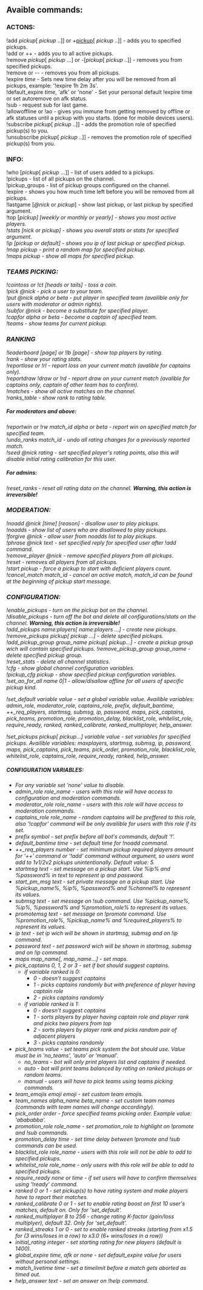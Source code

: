 ## Avaible commands:
### ACTONS:
!add <i>pickup</i>[ <i>pickup</i> ..]] or +<u>pickup</u>[ <i>pickup</i> ..]] - adds you to specified pickups.   
!add or ++ - adds you to all active pickups.    
!remove <i>pickup</i>[ <i>pickup</i> ...] or -[<i>pickup</i>[ <i>pickup</i> ..]] - removes you from specified pickups.   
!remove or -- - removes you from all pickups.   
!expire <i>time</i> - Sets new time delay after you will be removed from all pickups, example: '!expire 1h 2m 3s'.   
!default_expire <i>time</i>, 'afk' or 'none' - Set your personal default !expire time or set autoremove on afk status.   
!sub - request sub for last game.   
!allowoffline or !ao - gives you immune from getting removed by offline or afk statuses until a pickup with you starts. (done for mobile devices users).   
!subscribe <i>pickup</i>[ <i>pickup</i> ..]] - adds the promotion role of specified pickup(s) to you.   
!unsubscribe <i>pickup</i>[ <i>pickup</i> ..]] - removes the promotion role of specified pickup(s) from you.   

### INFO:
!who [<i>pickup</i>[ <i>pickup</i> ...]] - list of users added to a pickups.   
!pickups - list of all pickups on the channel.   
!pickup_groups - list of pickup groups configured on the channel.   
!expire - shows you how much time left before you will be removed from all pickups.   
!lastgame [<i>@nick</i> or <i>pickup</i>] - show last pickup, or last pickup by specified argument.   
!top [<i>pickup<i>] [weekly or monthly or yearly] - shows you most active players.   
!stats [<i>nick</i> or <i>pickup</i>] - shows you overall stats or stats for specified argument.   
!ip [<i>pickup</i> or default] - shows you ip of last pickup or specified pickup.   
!map <i>pickup</i> - print a random map for specified pickup.   
!maps <i>pickup</i> - show all maps for specified pickup.   

### TEAMS PICKING:
!cointoss or !ct [heads or tails] - toss a coin.   
!pick <i>@nick</i> - pick a user to your team.   
!put <i>@nick</i> alpha or beta - put player in specified team (availible only for users with moderator or admin rights).   
!subfor <i>@nick</i> - become a substitute for specified player.   
!capfor alpha or beta - become a captain of specified team.   
!teams - show teams for current pickup.   

### RANKING
!leaderboard [page] or !lb [page] - show top players by rating.   
!rank - show your rating stats.   
!reportlose or !rl - report loss on your current match (avalible for captains only).  
!reportdraw !draw or !rd - report draw on your current match (avalible for captains only, captain of other team has to confirm).  
!matches - show all active matches on the channel.   
!ranks_table - show rank to rating table.   
##### For moderators and above:
!reportwin or !rw <i>match_id</i> alpha or beta - report win on specified match for specified team.   
!undo_ranks <i>match_id</i> - undo all rating changes for a previously reported match.   
!seed <i>@nick</i> <i>rating</i> - set specified player's rating points, also this will disable initial rating calibration for this user.    
##### For admins:
!reset_ranks - reset all rating data on the channel. <b>Warning, this action is irreversible!</b>   

### MODERATION:
!noadd <i>@nick</i> [<i>time</i>] [<i>reason</i>] - disallow user to play pickups.   
!noadds - show list of users who are disallowed to play pickups.   
!forgive <i>@nick</i> - allow user from noadds list to play pickups.   
!phrase <i>@nick</i> <i>text</i> - set specified reply for specified user after !add command.   
!remove_player <i>@nick</i> - remove specified players from all pickups.   
!reset - removes all players from all pickups.   
!start <i>pickup</i> - force a pickup to start with deficient players count.   
!cancel_match <i>match_id</i> - cancel an active match, match_id can be found at the beginning of pickup start message.   

### CONFIGURATION:
!enable_pickups - turn on the pickup bot on the channel.   
!disable_pickups - turn off the bot and delete all configurations/stats on the channel. <b>Warning, this action is irreversible!</b>   
!add_pickups <i>name</i>:<i>players</i>[ <i>name</i>:<i>players</i> ...] - create new pickups.   
!remove_pickups <i>pickup</i>[ <i>pickup</i> ...] - delete specified pickups.   
!add_pickup_group <i>group_name</i> <i>pickup</i>[ <i>pickup</i>...] - create a pickup group wich will contain specified pickups.
!remove_pickup_group <i>group_name</i> - delete specified pickup group.   
!reset_stats - delete all channel statistics.   
!cfg - show global channel configuration variables.   
!pickup_cfg <i>pickup</i> - show specified pickup configuration variables.   
!set_ao_for_all <i>name</i> 0|1 - allow/disallow offline for all users of specific pickup kind.

!set_default variable value - set a global variable value. Availible variables: admin_role, moderator_role, captains_role, prefix, default_bantime, ++_req_players, startmsg, submsg, ip, password, maps, pick_captains, pick_teams, promotion_role, promotion_delay, blacklist_role, whitelist_role, require_ready, ranked, ranked_calibrate, ranked_multiplayer, help_answer.   

!set_pickups <i>pickup</i>[ <i>pickup</i>...] variable value - set variables for specified pickups. Availible variables: maxplayers, startmsg, submsg, ip, password, maps, pick_captains, pick_teams, pick_order, promotion_role, blacklist_role, whitelist_role, captains_role, require_ready, ranked, help_answer.   

##### CONFIGURATION VARIABLES:
* For any variable set 'none' value to disable.
* admin_role <i>role_name</i> - users with this role will have access to configuration and moderation commands.
* moderator_role <i>role_name</i> - users with this role will have access to moderation commands.
* captains_role <i>role_name</i> - random captains will be preffered to this role, also '!capfor' command will be only availible for users with this role if its set.
* prefix <i>symbol</i> - set prefix before all bot's commands, default '!'.
* default_bantime <i>time</i> - set default time for !noadd command.
* ++_req_players <i>number</i> - set minimum pickup required players amount for '++' command or '!add' command without argument, so users wont add to 1v1/2v2 pickups unintentionally. Default value: 5.
* startmsg <i>text</i> - set message on a pickup start. Use %ip% and %password% in <i>text</i> to represent ip and password.
* start_pm_msg <i>text</i> - set private message on a pickup start. Use %pickup_name%, %ip%, %password% and %channel% to represent its values.
* submsg <i>text</i> - set message on !sub command. Use %pickup_name%, %ip%, %password% and %promotion_role% to represent its values.
* promotemsg <i>text</i> - set message on !promote command. Use %promotion_role%, %pickup_name% and %required_players% to represent its values.
* ip <i>text</i> - set ip wich will be shown in startmsg, submsg and on !ip command.
* password <i>text</i> - set password wich will be shown in startmsg, submsg and on !ip command.
* maps <i>map_name</i>[, <i>map_name</i>...] - set maps.
* pick_captains 0, 1, 2 or 3 - set if bot should suggest captains.
  * if variable ranked is 0:
    * 0 - doesn't suggest captains
    * 1 - picks captains randomly but with preference of player having captain role
    * 2 - picks captains randomly
  * if variable ranked is 1:
    * 0 - doesn't suggest captains
    * 1 - sorts players by player having captain role and player rank and picks two players from top
    * 2 - sorts players by player rank and picks random pair of adjacent players
    * 3 - picks captains randomly
* pick_teams <i>value</i> -  set teams pick system the bot should use. Value must be in 'no_teams', 'auto' or 'manual'.
  * no_teams - bot will only print players list and captains if needed.
  * auto - bot will print teams balanced by rating on ranked pickups or random teams.
  * manual - users will have to pick teams using teams picking commands.
* team_emojis <i>emoji</i> <i>emoji</i> - set custom team emojis.
* team_names <i>alpha_name</i> <i>beta_name</i> - set custom team names (commands with team names will change accordingly).
* pick_order <i>order</i> - force specified teams picking order. Example value: 'abababba'.
* promotion_role <i>role_name</i> - set promotion_role to highlight on !promote and !sub commands.
* promotion_delay <i>time</i> - set time delay between !promote and !sub commands can be used.
* blacklist_role <i>role_name</i> - users with this role will not be able to add to specified pickups.
* whitelist_role <i>role_name</i> - only users with this role will be able to add to specified pickups.
* require_ready none or <i>time</i> - if set users will have to confirm themselves using '!ready' command.
* ranked 0 or 1 - set pickup(s) to have rating system and make players have to report their matches.
* ranked_calibrate 0 or 1 - set to enable rating boost on first 10 user's matches, default on. Only for 'set_default'.
* ranked_multiplayer 8 to 256 - change rating K-factor (gain/loss multiplyer), default 32. Only for 'set_default'.
* ranked_streaks 1 or 0 - set to enable ranked streaks (starting from x1.5 for (3 wins/loses in a row) to x3.0 (6+ wins/loses in a row))
* initial_rating <i>integer</i> - set starting rating for new players (default is 1400).
* global_expire <i>time</i>, afk or none - set default_expire value for users without personal settings.
* match_livetime <i>time</i> - set a timelimit before a match gets aborted as timed out.
* help_answer <i>text</i> - set an answer on !help command.
